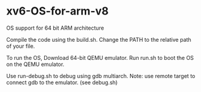 # xv6-OS-for-arm-v8
OS support for 64 bit ARM architecture

Compile the code using the build.sh.
Change the PATH to the relative path of your file.

To run the OS, Download 64-bit QEMU emulator.
Run run.sh to boot the OS on the QEMU emulator. 

Use run-debug.sh to debug using gdb multiarch.
Note: use remote target to connect gdb to the emulator. (see debug.sh)


